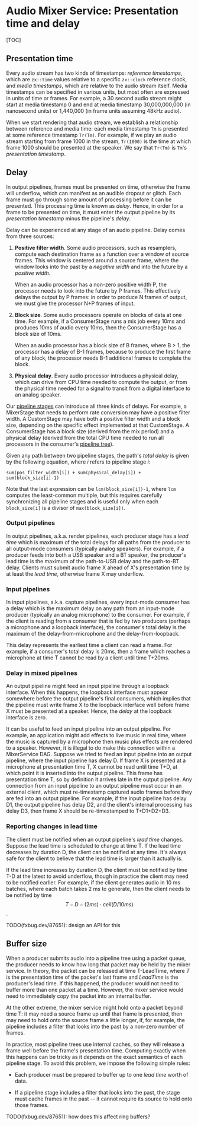 # Audio Mixer Service: Presentation time and delay

[TOC]

## Presentation time

Every audio stream has two kinds of timestamps: *reference timestamps*, which
are `zx::time` values relative to a specific `zx::clock` reference clock, and
*media timestamps*, which are relative to the audio stream itself. Media
timestamps can be specified in various units, but most often are expressed in
units of time or frames. For example, a 30 second audio stream might start at
media timestamp 0 and end at media timestamp 30,000,000,000 (in nanosecond
units) or 1,440,000 (in frame units assuming 48kHz audio).

When we start rendering that audio stream, we establish a relationship between
reference and media time: each media timestamp `Tm` is presented at some
reference timestamp `Tr(Tm)`. For example, if we play an audio stream starting
from frame 1000 in the stream, `Tr(1000)` is the time at which frame 1000 should
be presented at the speaker. We say that `Tr(Tm)` is `Tm`'s *presentation
timestamp*.

## Delay

In output pipelines, frames must be presented on time, otherwise the frame will
underflow, which can manifest as an audible dropout or glitch. Each frame must
go through some amount of processing before it can be presented. This processing
time is known as *delay*. Hence, in order for a frame to be presented on time,
it must enter the output pipeline by its *presentation timestamp* minus the
pipeline's *delay*.

Delay can be experienced at any stage of an audio pipeline. Delay comes from
three sources:

1.  **Positive filter width**. Some audio processors, such as resamplers,
    compute each destination frame as a function over a window of source frames.
    This window is centered around a source frame, where the window looks into
    the past by a *negative width* and into the future by a *positive width*.

    When an audio processor has a non-zero positive width P, the processor needs
    to look into the future by P frames. This effectively delays the output by P
    frames: in order to produce N frames of output, we must give the processor
    N+P frames of input.

2.  **Block size**. Some audio processors operate on blocks of data at one time.
    For example, if a ConsumerStage runs a mix job every 10ms and produces 10ms
    of audio every 10ms, then the ConsumerStage has a block size of 10ms.

    When an audio processor has a block size of B frames, where B > 1, the
    processor has a delay of B-1 frames, because to produce the first frame of
    any block, the processor needs B-1 additional frames to complete the block.

3.  **Physical delay**. Every audio processor introduces a physical delay, which
    can drive from CPU time needed to compute the output, or from the physical
    time needed for a signal to transit from a digital interface to an analog
    speaker.

Our [pipeline stages](execution_model.md) can introduce all three kinds of
delays. For example, a MixerStage that needs to perform rate conversion may have
a positive filter width. A CustomStage may have both a positive filter width and
a block size, depending on the specific effect implemented at that CustomStage.
A ConsumerStage has a block size (derived from the mix period) and a physical
delay (derived from the total CPU time needed to run all processors in the
consumer's [pipeline tree](execution_model.md)).

Given any path between two pipeline stages, the path's *total delay* is given by
the following equation, where *i* refers to pipeline stage *i*:

```
sum(pos_filter_width[i]) + sum(physical_delay[i]) + sum(block_size[i]-1)
```

Note that the last expression can be `lcm(block_size[i])-1`, where `lcm`
computes the least-common multiple, but this requires carefully synchronizing
all pipeline stages and is useful only when each `block_size[i]` is a divisor of
`max(block_size[i])`.

### Output pipelines

In output pipelines, a.k.a. render pipelines, each producer stage has a *lead
time* which is maximum of the total delays for all paths from the producer to
all output-mode consumers (typically analog speakers). For example, if a
producer feeds into both a USB speaker and a BT speaker, the producer's lead
time is the maximum of the path-to-USB delay and the path-to-BT delay. Clients
must submit audio frame X ahead of X's presentation time by at least the *lead
time*, otherwise frame X may underflow.

### Input pipelines

In input pipelines, a.k.a. capture pipelines, every input-mode consumer has a
delay which is the maximum delay on any path from an input-mode producer
(typically an analog microphone) to the consumer. For example, if the client is
reading from a consumer that is fed by two producers (perhaps a microphone and a
loopback interface), the consumer's total delay is the maximum of the
delay-from-microphone and the delay-from-loopback.

This delay represents the earliest time a client can read a frame. For example,
if a consumer's total delay is 20ms, then a frame which reaches a microphone at
time T cannot be read by a client until time T+20ms.

### Delay in mixed pipelines

An output pipeline might feed an input pipeline through a loopback interface.
When this happens, the loopback interface must appear somewhere before the
output pipeline's final consumers, which implies that the pipeline must write
frame X to the loopback interface well before frame X must be presented at a
speaker. Hence, the *delay* at the loopback interface is zero.

It can be useful to feed an input pipeline into an output pipeline. For example,
an application might add effects to live music in real time, where the music is
captured by a microphone then music plus effects are rendered to a speaker.
However, it is illegal to do make this connection within a MixerService DAG.
Suppose we tried to feed an input pipeline into an output pipeline, where the
input pipeline has delay D. If frame X is presented at a microphone at
presentation time T, X cannot be read until time T+D, at which point it is
inserted into the output pipeline. This frame has presentation time T, so by
definition it arrives late in the output pipeline. Any connection from an input
pipeline to an output pipeline must occur in an external client, which must
re-timestamp captured audio frames before they are fed into an output pipeline.
For example, if the input pipeline has delay D1, the output pipeline has delay
D2, and the client's internal processing has delay D3, then frame X should be
re-timestamped to T+D1+D2+D3.

### Reporting changes in lead time

The client must be notified when an output pipeline's *lead time* changes.
Suppose the lead time is scheduled to change at time T. If the lead time
decreases by duration D, the client can be notified at any time. It's always
safe for the client to believe that the lead time is larger than it actually is.

If the lead time increases by duration D, the client must be notified by time
T-D at the latest to avoid underflow, though in practice the client may need to
be notified earlier. For example, if the client generates audio in 10 ms
batches, where each batch takes 2 ms to generate, then the client needs to be
notified by time $$T - D - (2ms) \cdot ceil(D/10ms)$$.

TODO(fxbug.dev/87651): design an API for this

## Buffer size

When a producer submits audio into a pipeline tree using a packet queue, the
producer needs to know how long that packet may be held by the mixer service. In
theory, the packet can be released at time T-LeadTime, where *T* is the
presentation time of the packet's last frame and *LeadTime* is the producer's
lead time. If this happened, the producer would not need to buffer more than one
packet at a time. However, the mixer service would need to immediately copy the
packet into an internal buffer.

At the other extreme, the mixer service might hold onto a packet beyond time T:
it may need a source frame up until that frame is presented, then may need to
hold onto the source frame a little longer, if, for example, the pipeline
includes a filter that looks into the past by a non-zero number of frames.

In practice, most pipeline trees use internal caches, so they will release a
frame well before the frame's presentation time. Computing exactly when this
happens can be tricky as it depends on the exact semantics of each pipeline
stage. To avoid this problem, we impose the following simple rules:

*   Each producer must be prepared to buffer up to one *lead time* worth of
    data.

*   If a pipeline stage includes a filter that looks into the past, the stage
    must cache frames in the past -- it cannot require its source to hold onto
    those frames.

TODO(fxbug.dev/87651): how does this affect ring buffers?

<!--

TODO(fxbug.dev/87651)

## Frame timelines

TODO(fxbug.dev/87651): each edge in a pipeline tree is an audio stream which has
a monotonic "frame timeline" that conceptually starts at zero and constantly
increments (except when paused). Points on the timeline are called "frame
numbers". The timeline runs at the audio's frame rate.

Martin calls this FRAME_MONOTONIC. All internal accounting (e.g. ReadLock) is
done using FRAME_MONOTONIC, although this timeline is not visible to the user.

For each stream, we have a translation from presentation time to the stream's
frame timeline. A pipeline stage often needs to translate between it's
destination timeline and a source timeline. This can be done by passing through
presentation time (dest frame -> presentation time -> source frame). If the dest
and source have different clocks we need to translate clocks as well (dest frame
-> dest ref time -> source ref time -> source frame). Clocks should be discussed
in a separate document.

-->
